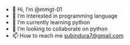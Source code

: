 - 👋 Hi, I’m @mmgt-01
- 👀 I’m interested in programming language
- 🌱 I’m currently learning python
- 💞️ I’m looking to collaborate on python
- 📫 How to reach me subindura7@gmail.com

<!---
mmgt-01/mmgt-01 is a ✨ special ✨ repository because its `README.md` (this file) appears on your GitHub profile.
You can click the Preview link to take a look at your changes.
--->
